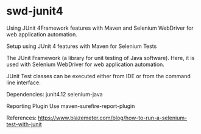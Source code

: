 # swd-junit4
Using JUnit 4Framework features with Maven and Selenium WebDriver for web application automation.

Setup using JUnit 4 features with Maven for Selenium Tests

The JUnit Framework (a library for unit testing of Java software). 
Here, it is used with Selenium WebDriver for web application automation.

JUnit Test classes can be executed either from IDE or from the command line interface.

Dependencies:
junit4.12
selenium-java

Reporting Plugin
Use maven-surefire-report-plugin

References:
https://www.blazemeter.com/blog/how-to-run-a-selenium-test-with-junit




